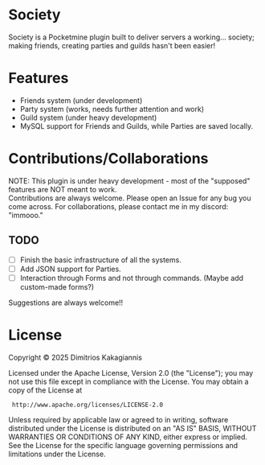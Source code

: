 # Society
Society is a Pocketmine plugin built to deliver servers a working... society; making friends, creating parties and guilds hasn't been easier!

# Features
* Friends system (under development)
* Party system (works, needs further attention and work)
* Guild system (under heavy development)
* MySQL support for Friends and Guilds, while Parties are saved locally.

# Contributions/Collaborations
NOTE: This plugin is under heavy development - most of the "supposed" features are NOT meant to work.\
Contributions are always welcome. Please open an Issue for any bug you come across.
For collaborations, please contact me in my discord: "immooo."
## TODO
- [ ] Finish the basic infrastructure of all the systems.
- [ ] Add JSON support for Parties.
- [ ] Interaction through Forms and not through commands. (Maybe add custom-made forms?)

Suggestions are always welcome!!

# License
Copyright © 2025 Dimitrios Kakagiannis

Licensed under the Apache License, Version 2.0 (the "License");
you may not use this file except in compliance with the License.
You may obtain a copy of the License at

     http://www.apache.org/licenses/LICENSE-2.0

Unless required by applicable law or agreed to in writing, software
distributed under the License is distributed on an "AS IS" BASIS,
WITHOUT WARRANTIES OR CONDITIONS OF ANY KIND, either express or implied.
See the License for the specific language governing permissions and
limitations under the License.
